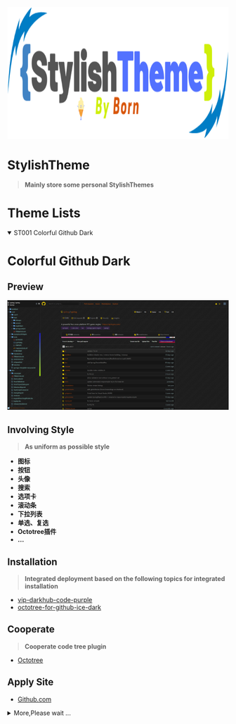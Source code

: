 <p align="center">
  <img alt="logo" src="images/logo.png" style="height: 300px;width: 100%;">
</p>

# **StylishTheme**
> **Mainly store some personal StylishThemes**

# **Theme Lists**
<details open>
<summary>
    <span>ST001 Colorful Github Dark</span>
</summary>

# **Colorful Github Dark**
## **Preview**
![images](images/Colorful-Github-Dark-001.png)

## **Involving Style**
> **As uniform as possible style**

- **图标**
- **按钮**
- **头像**
- **搜索**
- **选项卡**
- **滚动条**
- **下拉列表**
- **单选、复选**
- **Octotree插件**
- **...**

## **Installation**
> **Integrated deployment based on the following topics for integrated installation**

- [vip-darkhub-code-purple](https://userstyles.org/styles/172338/vip-darkhub-code-purple)
- [octotree-for-github-ice-dark](https://userstyles.org/styles/170999/octotree-for-github-ice-dark)

## **Cooperate**
> **Cooperate code tree plugin**

- [Octotree](https://chrome.google.com/webstore/detail/octotree/bkhaagjahfmjljalopjnoealnfndnagc?utm_source=chrome-ntp-icon)

## **Apply Site**
- [Github.com](https://github.com)

</details>

<details>
<summary>
    <span>More,Please wait ...</span>
</summary>
</details>